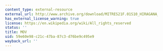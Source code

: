 ```yaml
---
content_type: external-resource
external_url: http://www.archive.org/download/MITRES21F.01S10_HIRAGANA_EXERCISES/6d1.mov
has_external_license_warning: true
license: https://en.wikipedia.org/wiki/All_rights_reserved
status: ''
title: MOV
uid: 59e60e98-c21c-47ba-87c3-d76be9c495e9
wayback_url: ''
---
```

